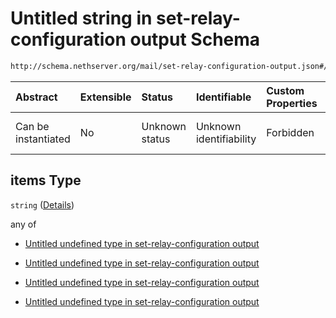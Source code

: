 # Untitled string in set-relay-configuration output Schema

```txt
http://schema.nethserver.org/mail/set-relay-configuration-output.json#/properties/networks/items
```



| Abstract            | Extensible | Status         | Identifiable            | Custom Properties | Additional Properties | Access Restrictions | Defined In                                                                                               |
| :------------------ | :--------- | :------------- | :---------------------- | :---------------- | :-------------------- | :------------------ | :------------------------------------------------------------------------------------------------------- |
| Can be instantiated | No         | Unknown status | Unknown identifiability | Forbidden         | Allowed               | none                | [set-relay-configuration-output.json\*](mail/set-relay-configuration-output.json "open original schema") |

## items Type

`string` ([Details](set-relay-configuration-output-properties-networks-items.md))

any of

* [Untitled undefined type in set-relay-configuration output](set-relay-configuration-output-properties-networks-items-anyof-0.md "check type definition")

* [Untitled undefined type in set-relay-configuration output](set-relay-configuration-output-properties-networks-items-anyof-1.md "check type definition")

* [Untitled undefined type in set-relay-configuration output](set-relay-configuration-output-properties-networks-items-anyof-2.md "check type definition")

* [Untitled undefined type in set-relay-configuration output](set-relay-configuration-output-properties-networks-items-anyof-3.md "check type definition")
